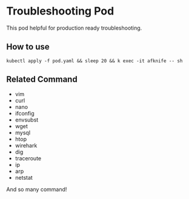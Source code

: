# Troubleshooting Pod

This pod helpful for production ready troubleshooting. 

## How to use

`kubectl apply -f pod.yaml && sleep 20 && k exec -it afknife -- sh`

## Related Command

* vim
* curl
* nano
* ifconfig
* envsubst
* wget
* mysql
* htop
* wirehark
* dig
* traceroute
* ip 
* arp
* netstat

And so many command!